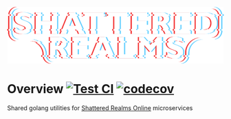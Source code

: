 ![Shattered Realms Online](https://github.com/ShatteredRealms/Documentation/raw/main/assets/images/logo/WhiteLogo.png)

# Overview [![Test CI](https://github.com/ShatteredRealms/GoUtils/actions/workflows/test.yml/badge.svg?branch=main)](https://github.com/ShatteredRealms/GoUtils/actions/workflows/test.yml) [![codecov](https://codecov.io/gh/ShatteredRealms/GoUtils/branch/main/graph/badge.svg?token=P01UR012I1)](https://codecov.io/gh/ShatteredRealms/GoUtils)
Shared golang utilities for [Shattered Realms Online](https://github.com/ShatteredRealms/Game) microservices
